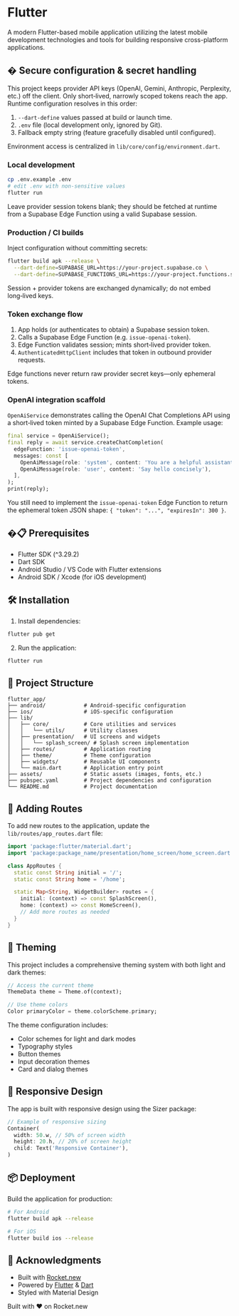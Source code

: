 # Flutter

A modern Flutter-based mobile application utilizing the latest mobile development technologies and tools for building responsive cross-platform applications.

## � Secure configuration & secret handling

This project keeps provider API keys (OpenAI, Gemini, Anthropic, Perplexity, etc.) off the client. Only short‑lived, narrowly scoped tokens reach the app. Runtime configuration resolves in this order:

1. `--dart-define` values passed at build or launch time.
2. `.env` file (local development only, ignored by Git).
3. Fallback empty string (feature gracefully disabled until configured).

Environment access is centralized in `lib/core/config/environment.dart`.

### Local development

```bash
cp .env.example .env
# edit .env with non-sensitive values
flutter run
```

Leave provider session tokens blank; they should be fetched at runtime from a Supabase Edge Function using a valid Supabase session.

### Production / CI builds

Inject configuration without committing secrets:

```bash
flutter build apk --release \
  --dart-define=SUPABASE_URL=https://your-project.supabase.co \
  --dart-define=SUPABASE_FUNCTIONS_URL=https://your-project.functions.supabase.co
```

Session + provider tokens are exchanged dynamically; do not embed long‑lived keys.

### Token exchange flow

1. App holds (or authenticates to obtain) a Supabase session token.
2. Calls a Supabase Edge Function (e.g. `issue-openai-token`).
3. Edge Function validates session; mints short‑lived provider token.
4. `AuthenticatedHttpClient` includes that token in outbound provider requests.

Edge functions never return raw provider secret keys—only ephemeral tokens.

### OpenAI integration scaffold

`OpenAiService` demonstrates calling the OpenAI Chat Completions API using a
short‑lived token minted by a Supabase Edge Function. Example usage:

```dart
final service = OpenAiService();
final reply = await service.createChatCompletion(
  edgeFunction: 'issue-openai-token',
  messages: const [
    OpenAiMessage(role: 'system', content: 'You are a helpful assistant'),
    OpenAiMessage(role: 'user', content: 'Say hello concisely'),
  ],
);
print(reply);
```

You still need to implement the `issue-openai-token` Edge Function to return the
ephemeral token JSON shape: `{ "token": "...", "expiresIn": 300 }`.

## �📋 Prerequisites

- Flutter SDK (^3.29.2)
- Dart SDK
- Android Studio / VS Code with Flutter extensions
- Android SDK / Xcode (for iOS development)

## 🛠️ Installation

1. Install dependencies:
```bash
flutter pub get
```

2. Run the application:
```bash
flutter run
```

## 📁 Project Structure

```
flutter_app/
├── android/            # Android-specific configuration
├── ios/                # iOS-specific configuration
├── lib/
│   ├── core/           # Core utilities and services
│   │   └── utils/      # Utility classes
│   ├── presentation/   # UI screens and widgets
│   │   └── splash_screen/ # Splash screen implementation
│   ├── routes/         # Application routing
│   ├── theme/          # Theme configuration
│   ├── widgets/        # Reusable UI components
│   └── main.dart       # Application entry point
├── assets/             # Static assets (images, fonts, etc.)
├── pubspec.yaml        # Project dependencies and configuration
└── README.md           # Project documentation
```

## 🧩 Adding Routes

To add new routes to the application, update the `lib/routes/app_routes.dart` file:

```dart
import 'package:flutter/material.dart';
import 'package:package_name/presentation/home_screen/home_screen.dart';

class AppRoutes {
  static const String initial = '/';
  static const String home = '/home';

  static Map<String, WidgetBuilder> routes = {
    initial: (context) => const SplashScreen(),
    home: (context) => const HomeScreen(),
    // Add more routes as needed
  }
}
```

## 🎨 Theming

This project includes a comprehensive theming system with both light and dark themes:

```dart
// Access the current theme
ThemeData theme = Theme.of(context);

// Use theme colors
Color primaryColor = theme.colorScheme.primary;
```

The theme configuration includes:
- Color schemes for light and dark modes
- Typography styles
- Button themes
- Input decoration themes
- Card and dialog themes

## 📱 Responsive Design

The app is built with responsive design using the Sizer package:

```dart
// Example of responsive sizing
Container(
  width: 50.w, // 50% of screen width
  height: 20.h, // 20% of screen height
  child: Text('Responsive Container'),
)
```
## 📦 Deployment

Build the application for production:

```bash
# For Android
flutter build apk --release

# For iOS
flutter build ios --release
```

## 🙏 Acknowledgments
- Built with [Rocket.new](https://rocket.new)
- Powered by [Flutter](https://flutter.dev) & [Dart](https://dart.dev)
- Styled with Material Design

Built with ❤️ on Rocket.new

